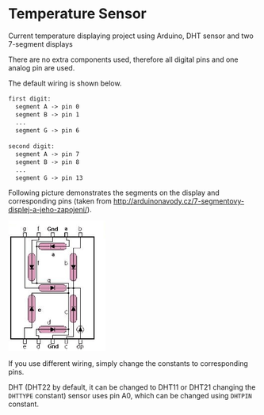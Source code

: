 # Temperature Sensor
Current temperature displaying project using Arduino, DHT sensor and two 7-segment displays

There are no extra components used, therefore all digital pins and one analog pin are used.

The default wiring is shown below.
```
first digit:
  segment A -> pin 0
  segment B -> pin 1
  ...
  segment G -> pin 6

second digit:
  segment A -> pin 7
  segment B -> pin 8
  ...
  segment G -> pin 13
```

Following picture demonstrates the segments on the display and corresponding pins (taken from http://arduinonavody.cz/7-segmentovy-displej-a-jeho-zapojeni/).

![7-segment display segments pinout](Common-Cathode.gif)

If you use different wiring, simply change the constants to corresponding pins.

DHT (DHT22 by default, it can be changed to DHT11 or DHT21 changing the `DHTTYPE` constant) sensor uses pin A0, which can be changed using `DHTPIN` constant.
